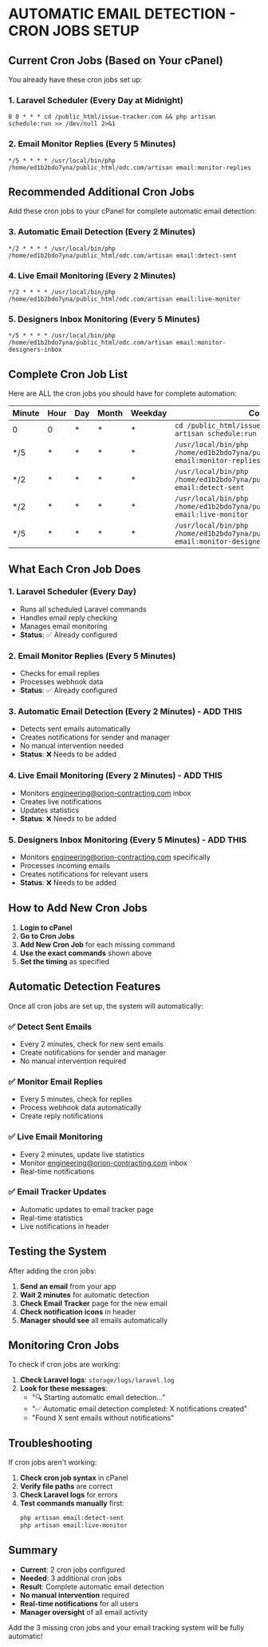 # AUTOMATIC EMAIL DETECTION - CRON JOBS SETUP

## Current Cron Jobs (Based on Your cPanel)

You already have these cron jobs set up:

### 1. Laravel Scheduler (Every Day at Midnight)
```
0 0 * * * cd /public_html/issue-tracker.com && php artisan schedule:run >> /dev/null 2>&1
```

### 2. Email Monitor Replies (Every 5 Minutes)
```
*/5 * * * * /usr/local/bin/php /home/ed1b2bdo7yna/public_html/odc.com/artisan email:monitor-replies
```

## Recommended Additional Cron Jobs

Add these cron jobs to your cPanel for complete automatic email detection:

### 3. Automatic Email Detection (Every 2 Minutes)
```
*/2 * * * * /usr/local/bin/php /home/ed1b2bdo7yna/public_html/odc.com/artisan email:detect-sent
```

### 4. Live Email Monitoring (Every 2 Minutes)
```
*/2 * * * * /usr/local/bin/php /home/ed1b2bdo7yna/public_html/odc.com/artisan email:live-monitor
```

### 5. Designers Inbox Monitoring (Every 5 Minutes)
```
*/5 * * * * /usr/local/bin/php /home/ed1b2bdo7yna/public_html/odc.com/artisan email:monitor-designers-inbox
```

## Complete Cron Job List

Here are ALL the cron jobs you should have for complete automation:

| Minute | Hour | Day | Month | Weekday | Command |
|--------|------|-----|-------|---------|---------|
| 0 | 0 | * | * | * | `cd /public_html/issue-tracker.com && php artisan schedule:run >> /dev/null 2>&1` |
| */5 | * | * | * | * | `/usr/local/bin/php /home/ed1b2bdo7yna/public_html/odc.com/artisan email:monitor-replies` |
| */2 | * | * | * | * | `/usr/local/bin/php /home/ed1b2bdo7yna/public_html/odc.com/artisan email:detect-sent` |
| */2 | * | * | * | * | `/usr/local/bin/php /home/ed1b2bdo7yna/public_html/odc.com/artisan email:live-monitor` |
| */5 | * | * | * | * | `/usr/local/bin/php /home/ed1b2bdo7yna/public_html/odc.com/artisan email:monitor-designers-inbox` |

## What Each Cron Job Does

### 1. Laravel Scheduler (Every Day)
- Runs all scheduled Laravel commands
- Handles email reply checking
- Manages email monitoring
- **Status**: ✅ Already configured

### 2. Email Monitor Replies (Every 5 Minutes)
- Checks for email replies
- Processes webhook data
- **Status**: ✅ Already configured

### 3. Automatic Email Detection (Every 2 Minutes) - **ADD THIS**
- Detects sent emails automatically
- Creates notifications for sender and manager
- No manual intervention needed
- **Status**: ❌ Needs to be added

### 4. Live Email Monitoring (Every 2 Minutes) - **ADD THIS**
- Monitors engineering@orion-contracting.com inbox
- Creates live notifications
- Updates statistics
- **Status**: ❌ Needs to be added

### 5. Designers Inbox Monitoring (Every 5 Minutes) - **ADD THIS**
- Monitors engineering@orion-contracting.com specifically
- Processes incoming emails
- Creates notifications for relevant users
- **Status**: ❌ Needs to be added

## How to Add New Cron Jobs

1. **Login to cPanel**
2. **Go to Cron Jobs**
3. **Add New Cron Job** for each missing command
4. **Use the exact commands** shown above
5. **Set the timing** as specified

## Automatic Detection Features

Once all cron jobs are set up, the system will automatically:

### ✅ **Detect Sent Emails**
- Every 2 minutes, check for new sent emails
- Create notifications for sender and manager
- No manual intervention required

### ✅ **Monitor Email Replies**
- Every 5 minutes, check for replies
- Process webhook data automatically
- Create reply notifications

### ✅ **Live Email Monitoring**
- Every 2 minutes, update live statistics
- Monitor engineering@orion-contracting.com inbox
- Real-time notifications

### ✅ **Email Tracker Updates**
- Automatic updates to email tracker page
- Real-time statistics
- Live notifications in header

## Testing the System

After adding the cron jobs:

1. **Send an email** from your app
2. **Wait 2 minutes** for automatic detection
3. **Check Email Tracker** page for the new email
4. **Check notification icons** in header
5. **Manager should see** all emails automatically

## Monitoring Cron Jobs

To check if cron jobs are working:

1. **Check Laravel logs**: `storage/logs/laravel.log`
2. **Look for these messages**:
   - "🔍 Starting automatic email detection..."
   - "✅ Automatic email detection completed: X notifications created"
   - "Found X sent emails without notifications"

## Troubleshooting

If cron jobs aren't working:

1. **Check cron job syntax** in cPanel
2. **Verify file paths** are correct
3. **Check Laravel logs** for errors
4. **Test commands manually** first:
   ```bash
   php artisan email:detect-sent
   php artisan email:live-monitor
   ```

## Summary

- **Current**: 2 cron jobs configured
- **Needed**: 3 additional cron jobs
- **Result**: Complete automatic email detection
- **No manual intervention** required
- **Real-time notifications** for all users
- **Manager oversight** of all email activity

Add the 3 missing cron jobs and your email tracking system will be fully automatic!
